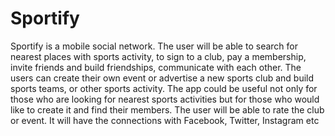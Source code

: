 # Sportify
Sportify is a mobile social network.  The user will be able to search for nearest places with sports activity, to sign to a club, pay a membership, invite friends and build friendships, communicate with each other. The users can create their own event or advertise a new sports club and build sports teams, or other sports activity. The app could be useful not only for those who are looking for nearest sports activities but for those who would like to create it and find their members. The user will be able to rate the club or event. It will have the connections with Facebook, Twitter, Instagram etc
